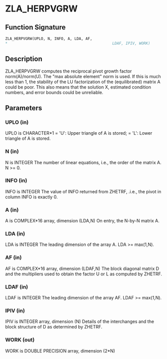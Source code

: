 # ZLA_HERPVGRW

## Function Signature

```fortran
ZLA_HERPVGRW(UPLO, N, INFO, A, LDA, AF,
*                                               LDAF, IPIV, WORK)
```

## Description



 ZLA_HERPVGRW computes the reciprocal pivot growth factor
 norm(A)/norm(U). The "max absolute element" norm is used. If this is
 much less than 1, the stability of the LU factorization of the
 (equilibrated) matrix A could be poor. This also means that the
 solution X, estimated condition numbers, and error bounds could be
 unreliable.

## Parameters

### UPLO (in)

UPLO is CHARACTER*1 = 'U': Upper triangle of A is stored; = 'L': Lower triangle of A is stored.

### N (in)

N is INTEGER The number of linear equations, i.e., the order of the matrix A. N >= 0.

### INFO (in)

INFO is INTEGER The value of INFO returned from ZHETRF, .i.e., the pivot in column INFO is exactly 0.

### A (in)

A is COMPLEX*16 array, dimension (LDA,N) On entry, the N-by-N matrix A.

### LDA (in)

LDA is INTEGER The leading dimension of the array A. LDA >= max(1,N).

### AF (in)

AF is COMPLEX*16 array, dimension (LDAF,N) The block diagonal matrix D and the multipliers used to obtain the factor U or L as computed by ZHETRF.

### LDAF (in)

LDAF is INTEGER The leading dimension of the array AF. LDAF >= max(1,N).

### IPIV (in)

IPIV is INTEGER array, dimension (N) Details of the interchanges and the block structure of D as determined by ZHETRF.

### WORK (out)

WORK is DOUBLE PRECISION array, dimension (2*N)

